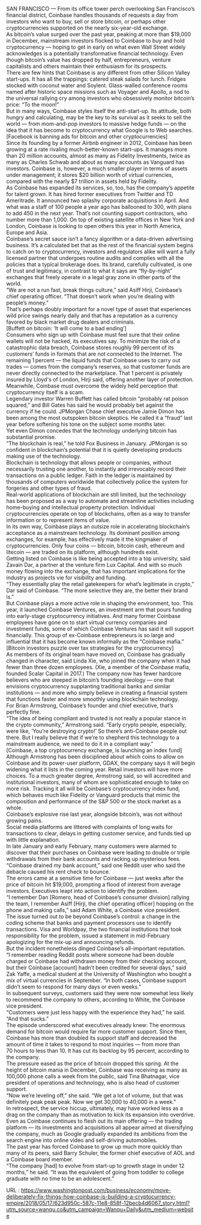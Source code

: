    SAN FRANCISCO — From its office tower perch overlooking San Francisco’s financial district, Coinbase handles thousands of requests a day from investors who want to buy, sell or store bitcoin, or perhaps other cryptocurrencies supported on the nearly six-year-old exchange.   
    As bitcoin’s value surged over the past year, peaking at more than $19,000 in December, mainstream investors flocked to Coinbase to buy and hold cryptocurrency — hoping to get in early on what even Wall Street widely acknowledges is a potentially transformative financial technology. Even though bitcoin’s value has dropped by half, entrepreneurs, venture capitalists and others maintain their enthusiasm for its prospects.  
    There are few hints that Coinbase is any different from other Silicon Valley start-ups. It has all the trappings: catered steak salads for lunch. Fridges stocked with coconut water and Soylent. Glass-walled conference rooms named after historic space missions such as Voyager and Apollo, a nod to the universal rallying cry among investors who obsessively monitor bitcoin’s price: “To the moon!”   
    But in many ways, Coinbase styles itself the anti-start-up. Its attitude, both hungry and calculating, may be the key to its survival as it seeks to sell the world — from mom-and-pop investors to massive hedge funds — on the idea that it has become to cryptocurrency what Google is to Web searches.  
    [Facebook is banning ads for bitcoin and other cryptocurrencies]  
    Since its founding by a former Airbnb engineer in 2012, Coinbase has been growing at a rate rivaling much-better-known start-ups. It manages more than 20 million accounts, almost as many as Fidelity Investments, twice as many as Charles Schwab and about as many accounts as Vanguard has investors. Coinbase is, however, a much smaller player in terms of assets under management; it stores $20 billion worth of virtual currencies, compared with the nearly $7 trillion in assets held by Fidelity.  
    As Coinbase has expanded its services, so, too, has the company’s appetite for talent grown. It has hired former executives from Twitter and TD Ameritrade. It announced two splashy corporate acquisitions in April. And what was a staff of 100 people a year ago has ballooned to 300, with plans to add 450 in the next year. That’s not counting support contractors, who number more than 1,000. On top of existing satellite offices in New York and London, Coinbase is looking to open others this year in North America, Europe and Asia.  
    Coinbase’s secret sauce isn’t a fancy algorithm or a data-driven advertising business. It’s a calculated bet that as the rest of the financial system begins to catch on to cryptocurrency, investors and regulators alike will want a fully licensed partner that undergoes routine audits and complies with all the policies that a typical brokerage does. Its brand, carefully cultivated, is one of trust and legitimacy, in contrast to what it says are “fly-by-night” exchanges that freely operate in a legal gray zone in other parts of the world.  
    “We are not a run fast, break things culture,” said Asiff Hirji, Coinbase’s chief operating officer. “That doesn’t work when you’re dealing with people’s money.”  
    That’s perhaps doubly important for a novel type of asset that experiences wild price swings nearly daily and that has a reputation as a currency favored by black market drug dealers and criminals.   
    [Buffett on bitcoin: ‘It will come to a bad ending’]  
    Consumers who sign up with Coinbase must feel sure that their online wallets will not be hacked, its executives say. To minimize the risk of a catastrophic data breach, Coinbase stores roughly 99 percent of its customers’ funds in formats that are not connected to the Internet. The remaining 1 percent — the liquid funds that Coinbase uses to carry out trades — comes from the company’s reserves, so that customer funds are never directly connected to the marketplace. That 1 percent is privately insured by Lloyd's of London, Hirji said, offering another layer of protection.  
    Meanwhile, Coinbase must overcome the widely held perception that cryptocurrency itself is a scam.  
    Legendary investor Warren Buffett has called bitcoin “probably rat poison squared,” and Bill Gates has said he would probably bet against the currency if he could. JPMorgan Chase chief executive Jamie Dimon has been among the most outspoken bitcoin skeptics. He called it a “fraud” last year before softening his tone on the subject some months later.   
    Yet even Dimon concedes that the technology underlying bitcoin has substantial promise.  
    “The blockchain is real,” he told Fox Business in January. JPMorgan is so confident in blockchain’s potential that it is quietly developing products making use of the technology.   
    Blockchain is technology that allows people or companies, without necessarily trusting one another, to instantly and irrevocably record their transactions on a public ledger. Faith in the ledger is maintained by thousands of computers worldwide that collectively police the system for forgeries and other types of fraud.   
    Real-world applications of blockchain are still limited, but the technology has been proposed as a way to automate and streamline activities including home-buying and intellectual property protection. Individual cryptocurrencies operate on top of blockchains, often as a way to transfer information or to represent items of value.  
    In its own way, Coinbase plays an outsize role in accelerating blockchain’s acceptance as a mainstream technology. Its dominant position among exchanges, for example, has effectively made it the kingmaker of cryptocurrencies. Only four coins — bitcoin, bitcoin cash, ethereum and litecoin — are traded on its platform, although hundreds exist.  
    Getting listed on Coinbase is like being accepted into a top university, said Zavain Dar, a partner at the venture firm Lux Capital. And with so much money flowing into the exchange, that has important implications for the industry as projects vie for visibility and funding.  
    “They essentially play the retail gatekeepers for what’s legitimate in crypto,” Dar said of Coinbase. “The more selective they are, the better their brand is.”  
    But Coinbase plays a more active role in shaping the environment, too. This year, it launched Coinbase Ventures, an investment arm that pours funding into early-stage cryptocurrency initiatives. And many former Coinbase employees have gone on to start virtual currency companies and investment funds, some of which Coinbase Ventures has said it will support financially. This group of ex-Coinbase entrepreneurs is so large and influential that it has become known informally as the “Coinbase mafia.”  
    [Bitcoin investors puzzle over tax strategies for the cryptocurrency]  
    As members of its original team have moved on, Coinbase has gradually changed in character, said Linda Xie, who joined the company when it had fewer than three dozen employees. (Xie, a member of the Coinbase mafia, founded Scalar Capital in 2017.) The company now has fewer hardcore believers who are steeped in bitcoin’s founding ideology — one that envisions cryptocurrency supplanting traditional banks and similar institutions — and more who simply believe in creating a financial system that functions faster and more smoothly using blockchain technology.   
    For Brian Armstrong, Coinbase’s founder and chief executive, that’s perfectly fine.  
    “The idea of being compliant and trusted is not really a popular stance in the crypto community,” Armstrong said. “Early crypto people, especially, were like, ‘You’re destroying crypto!’ So there’s anti-Coinbase people out there. But I really believe that if we’re to shepherd this technology to a mainstream audience, we need to do it in a compliant way.”  
    [Coinbase, a top cryptocurrency exchange, is launching an index fund]  
    Although Armstrong has been disciplined about which coins to allow on Coinbase and its power-user platform, GDAX, the company says it will begin widening what it lists in the coming year. Retail investors will have more choices. To a much greater degree, Armstrong said, so will accredited and institutional investors, many of whom are sophisticated enough to take on more risk. Tracking it all will be Coinbase’s cryptocurrency index fund, which behaves much like Fidelity or Vanguard products that mimic the composition and performance of the S&P 500 or the stock market as a whole.  
    Coinbase’s explosive rise last year, alongside bitcoin’s, was not without growing pains.   
    Social media platforms are littered with complaints of long waits for transactions to clear, delays in getting customer service, and funds tied up with little explanation.   
    In late January and early February, many customers were alarmed to discover that their purchases on Coinbase were leading to double or triple withdrawals from their bank accounts and racking up mysterious fees. “Coinbase drained my bank account,” said one Reddit user who said the debacle caused his rent check to bounce.  
    The errors came at a sensitive time for Coinbase — just weeks after the price of bitcoin hit $19,000, prompting a flood of interest from average investors. Executives leapt into action to identify the problem.  
    “I remember Dan [Romero, head of Coinbase’s consumer division] rallying the team, I remember Asiff [Hirji, the chief operating officer] hopping on the phone and making calls,” said Adam White, a Coinbase vice president.   
    The issue turned out to be beyond Coinbase’s control: a change in the coding scheme that banks and payment processors use to identify transactions. Visa and Worldpay, the two financial institutions that took responsibility for the problem, issued a statement in mid-February apologizing for the mix-up and announcing refunds.   
    But the incident nonetheless dinged Coinbase’s all-important reputation.  
    “I remember reading Reddit posts where someone had been double charged or Coinbase had withdrawn money from their checking account, but their Coinbase [account] hadn’t been credited for several days,” said Zak Yaffe, a medical student at the University of Washington who bought a mix of virtual currencies in September. “In both cases, Coinbase support didn’t seem to respond for many days or even weeks.”  
    In subsequent surveys, customers said they were now somewhat less likely to recommend the company to others, according to White, the Coinbase vice president.   
    “Customers were just less happy with the experience they had,” he said. “And that sucks.”  
    The episode underscored what executives already knew: The enormous demand for bitcoin would require far more customer support. Since then, Coinbase has more than doubled its support staff and decreased the amount of time it takes to respond to most inquiries — from more than 70 hours to less than 10. It has cut its backlog by 95 percent, according to the company.   
    The pressure eased as the price of bitcoin dropped this spring. At the height of bitcoin mania in December, Coinbase was receiving as many as 100,000 phone calls a week from the public, said Tina Bhatnagar, vice president of operations and technology, who is also head of customer support.   
    “Now we’re leveling off,” she said. “We get a lot of volume, but that was definitely peak peak peak. Now we get 30,000 to 40,000 in a week.”  
    In retrospect, the service hiccup, ultimately, may have worked less as a drag on the company than as motivation to kick its expansion into overdrive. Even as Coinbase continues to flesh out its main offering — the trading platform — its investments and acquisitions all appear aimed at diversifying the company, much as Google gradually expanded its ambitions from the search engine into online video and self-driving automobiles.  
    The past year has forced Coinbase to grow up much more quickly than many of its peers, said Barry Schuler, the former chief executive of AOL and a Coinbase board member.  
    “The company [had] to evolve from start-up to growth stage in under 12 months,” he said. “It was the equivalent of going from toddler to college graduate with no time to be an adolescent.”  
    
  URL : https://www.washingtonpost.com/business/economy/move-deliberately-fix-things-how-coinbase-is-building-a-cryptocurrency-empire/2018/05/17/623d950c-587c-11e8-858f-12becb4d6067_story.html?utm_source=wanqu.co&utm_campaign=Wanqu+Daily&utm_medium=website